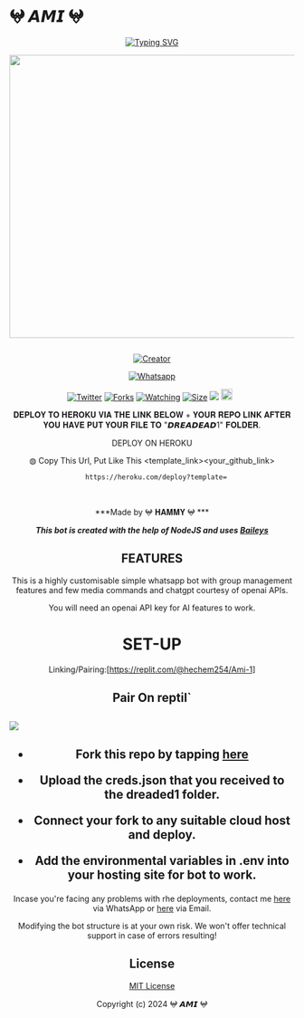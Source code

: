 # 𖤍 𝘼𝙈𝙄 𖤍
<div align="center">
<a href="https://git.io/typing-svg"><img src="https://readme-typing-svg.demolab.com?font=Black+Ops+One&size=50&pause=1000&color=1BAFBAFF&center=true&width=910&height=100&lines=𖤍 𝘼𝙈𝙄 𖤍 ;WHATSAPP+BOT;CREATED+BY+HAMMY" alt="Typing SVG" /></a>
  </p>
  
<p align="center">
<img src="https://telegra.ph/file/60e699515c962fd7df488.jpg" width="650" height="500"/>
</p>
<p align="center">
  <a href="#"><img src="http://readme-typing-svg.herokuapp.com?color=d1fa02&center=true&vCenter=true&multiline=false&lines=HAMMY+WHATSAPP+BOT" alt="">
</p>
<p align="center">
<a href="#"><img title="Creator" src="https://img.shields.io/badge/Creator-Hammy-red.svg?style=for-the-badge&logo=github"></a>
</p>
<p align="center">
<a href="'https://wa.me/+254799384249yoh+Hammy⸼ +nishow+venye+nitadeploy+Ami-ai'"><img title="Whatsapp" src="'https://wa.me/254799384249yoh+Hammy⸼ +nishow+venye+nitadeploy+Ami'?color=green&style=flat-square"></a>
  
<a href="https://wa.me/254799384249yohyoh+Hammy⸼"><img title="Twitter" src="https://x.com/NSirm5?s=09?color=black&style=flat-square"></a>
<a href="https://github.com/Hammy254/Ami/network/members"><img title="Forks" src="https://img.shields.io/github/for/Hammy254/Ami?color=yellow&style=flat-square"></a>
<a href="https://github.com/Hammy254/Ami/watchers"><img title="Watching" src="https://img.shields.io/github/watchers/drexmose/drex-ai?label=Watchers&color=red&style=flat-square"></a>
<a href="https://github.com/Hammy254/Ami/"><img title="Size" src="https://img.shields.io/github/repo-size/AlipBot/Api-Alpis?style=flat-square&color=darkred"></a>
<a href="https://hits.seeyoufarm.com"><img src="https://hits.seeyoufarm.com/api/count/incr/badge.svg?url=https://github.com/Hammy254/Ami-V2/%2Fhit-counter&count_bg=%2379C83D&title_bg=%23555555&icon=probot.svg&icon_color=%2304FF00&title=hits&edge_flat=false"/></a>
<a href="https://github.com/Hammy254/Ami-V2/graphs/commit-activity"><img height="20" src="https://img.shields.io/badge/Maintained-No-red.svg"></a>&nbsp;&nbsp;
</p>
 
 𝐃𝐄𝐏𝐋𝐎𝐘 𝐓𝐎 𝐇𝐄𝐑𝐎𝐊𝐔 𝐕𝐈𝐀 𝐓𝐇𝐄 𝐋𝐈𝐍𝐊 𝐁𝐄𝐋𝐎𝐖 + 𝐘𝐎𝐔𝐑 𝐑𝐄𝐏𝐎 𝐋𝐈𝐍𝐊 𝐀𝐅𝐓𝐄𝐑 𝐘𝐎𝐔 𝐇𝐀𝐕𝐄 𝐏𝐔𝐓 𝐘𝐎𝐔𝐑 𝐅𝐈𝐋𝐄 𝐓𝐎 "𝘿𝙍𝙀𝘼𝘿𝙀𝘼𝘿1" 𝐅𝐎𝐋𝐃𝐄𝐑.

DEPLOY ON HEROKU<br>

◍ Copy This Url, Put Like This <template_link><your_github_link>

      https://heroku.com/deploy?template=

  <br>
  

***Made by 𖤍 𝐇𝐀𝐌𝐌𝐘 𖤍 ***


***This bot is created with the help of NodeJS and uses [Baileys](https://github.com/adiwajshing/Baileys)***

## FEATURES
This is a highly customisable simple whatsapp bot with group management features and few media commands and chatgpt courtesy of openai APIs.

You will need an openai API key for AI features to work.

# SET-UP

Linking/Pairing:[https://replit.com/@hechem254/Ami-1]


## Pair On reptil`
<h2 align="left">  <a href="https://replit.com/@hechem254/Ami-1"><img src="https://repl.it/badge/github/quiec/whatsasena" /> 
</a>
</h2>



    
<h2 align="center">   



    
<h2 align="center">   

- Fork this repo by tapping  [here](https://github.com/Hammy254/Ami/fork)


- Upload the creds.json that you received to the dreaded1 folder.

- Connect your fork to any suitable cloud host and deploy.

- Add the environmental variables in .env into your hosting site for bot to work.
</h2>
 
     

    
 



Incase you're facing any problems with rhe deployments, contact me  [here](https://wa.me/254799384249) via WhatsApp or [here](Evancehamington@gmail.com) via Email.

Modifying the bot structure is at your own risk. We won't offer technical support in case of errors resulting!


## License

[MIT License](https://github.com/Hammy254/Ami-Ai/blob/main/LICENSE)

Copyright (c) 2024   𖤍 𝘼𝙈𝙄 𖤍


